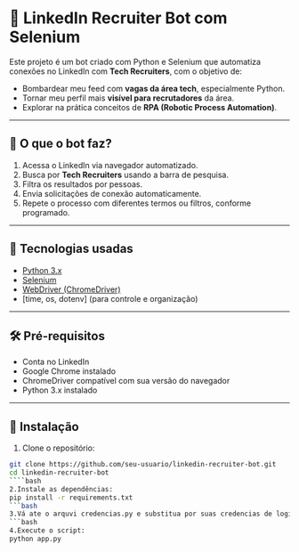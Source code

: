 # 🤖 LinkedIn Recruiter Bot com Selenium

Este projeto é um bot criado com Python e Selenium que automatiza conexões no LinkedIn com **Tech Recruiters**, com o objetivo de:

- Bombardear meu feed com **vagas da área tech**, especialmente Python.
- Tornar meu perfil mais **visível para recrutadores** da área.
- Explorar na prática conceitos de **RPA (Robotic Process Automation)**.

---

## 📌 O que o bot faz?

1. Acessa o LinkedIn via navegador automatizado.
2. Busca por **Tech Recruiters** usando a barra de pesquisa.
3. Filtra os resultados por pessoas.
4. Envia solicitações de conexão automaticamente.
5. Repete o processo com diferentes termos ou filtros, conforme programado.

---

## 🚀 Tecnologias usadas

- [Python 3.x](https://www.python.org/)
- [Selenium](https://www.selenium.dev/)
- [WebDriver (ChromeDriver)](https://chromedriver.chromium.org/)
- [time, os, dotenv] (para controle e organização)

---

## 🛠️ Pré-requisitos

- Conta no LinkedIn
- Google Chrome instalado
- ChromeDriver compatível com sua versão do navegador
- Python 3.x instalado

---

## 🔧 Instalação

1. Clone o repositório:

```bash
git clone https://github.com/seu-usuario/linkedin-recruiter-bot.git
cd linkedin-recruiter-bot
````bash
2.Instale as dependências:
pip install -r requirements.txt
```bash
3.Vá ate o arquvi credencias.py e substitua por suas credencias de login do linkedin
```bash
4.Execute o script:
python app.py
